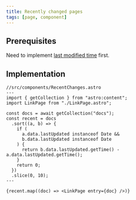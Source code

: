 ```yaml
---
title: Recently changed pages
tags: [page, component]
---
```


## Prerequisites

Need to implement [last modified time](/recipes/last-modified-time/) first.

## Implementation

```astro
//src/components/RecentChanges.astro
---
import { getCollection } from "astro:content";
import LinkPage from "./LinkPage.astro";

const docs = await getCollection("docs");
const recent = docs
  .sort((a, b) => {
    if (
      a.data.lastUpdated instanceof Date &&
      b.data.lastUpdated instanceof Date
    ) {
      return b.data.lastUpdated.getTime() - a.data.lastUpdated.getTime();
    }
    return 0;
  })
  .slice(0, 10);
---

{recent.map((doc) => <LinkPage entry={doc} />)}
```